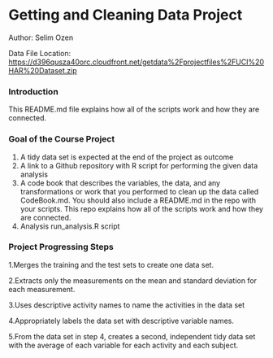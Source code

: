 # Getting and Cleaning Data Project

Author:  Selim Ozen

Data  File Location: https://d396qusza40orc.cloudfront.net/getdata%2Fprojectfiles%2FUCI%20HAR%20Dataset.zip

### Introduction

This README.md file explains how all of the scripts work and how they are connected.

### Goal of the Course Project
1. A tidy data set is expected at the end of the project as outcome
2. A link to a Github repository with R script for performing the given data analysis
3. A code book that describes the variables, the data, and any transformations or work that you performed to clean up the data called CodeBook.md. You should also include a          README.md in the repo with your scripts. This repo explains how all of the scripts work and how they are connected.
4. Analysis run_analysis.R script

### Project Progressing Steps

1.Merges the training and the test sets to create one data set.

2.Extracts only the measurements on the mean and standard deviation for each measurement.

3.Uses descriptive activity names to name the activities in the data set

4.Appropriately labels the data set with descriptive variable names.

5.From the data set in step 4, creates a second, independent tidy data set with the average of each variable for each activity and each subject.
